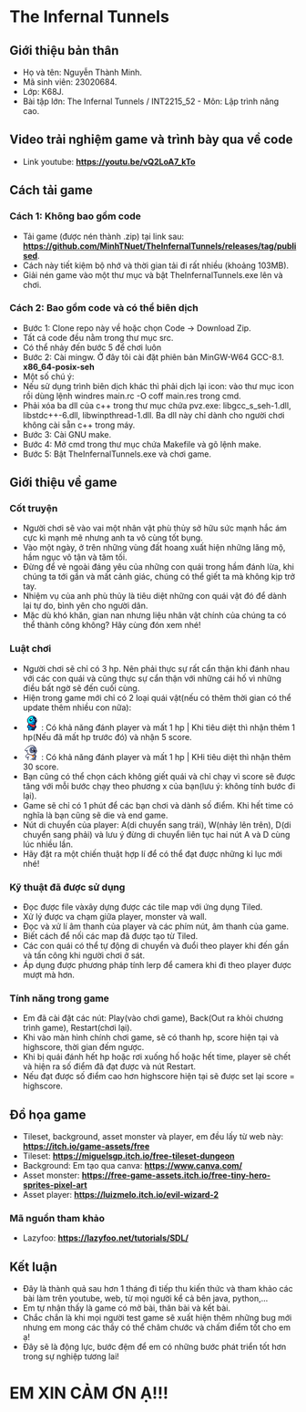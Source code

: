 # The Infernal Tunnels
## Giới thiệu bản thân
- Họ và tên: Nguyễn Thành Minh.
- Mã sinh viên: 23020684.
- Lớp: K68J.
- Bài tập lớn: The Infernal Tunnels / INT2215_52 - Môn: Lập trình nâng cao.

## Video trải nghiệm game và trình bày qua về code
- Link youtube: **https://youtu.be/vQ2LoA7_kTo**

## Cách tải game
### Cách 1: Không bao gồm code
- Tải game (được nén thành .zip) tại link sau: **https://github.com/MinhTNuet/TheInfernalTunnels/releases/tag/publised**.
- Cách này tiết kiệm bộ nhớ và thời gian tải đi rất nhiều (khoảng 103MB).
- Giải nén game vào một thư mục và bật TheInfernalTunnels.exe lên và chơi.

### Cách 2: Bao gồm code và có thể biên dịch
- Bước 1: Clone repo này về hoặc chọn Code -> Download Zip.
- Tất cả code đều nằm trong thư mục src.
- Có thể nhảy đến bước 5 để chơi luôn
- Bước 2: Cài mingw. Ở đây tôi cài đặt phiên bản MinGW-W64 GCC-8.1. **x86_64-posix-seh**
- Một số chú ý:
- Nếu sử dụng trình biên dịch khác thì phải dịch lại icon: vào thư mục icon rồi dùng lệnh windres main.rc -O coff main.res trong cmd.
- Phải xóa ba dll của c++ trong thư mục chứa pvz.exe: libgcc_s_seh-1.dll, libstdc++-6.dll, libwinpthread-1.dll. Ba dll này chỉ dành cho người chơi không cài sẵn c++ trong máy.
- Bước 3: Cài GNU make.
- Bước 4: Mở cmd trong thư mục chứa Makefile và gõ lệnh make.
- Bước 5: Bật TheInfernalTunnels.exe và chơi game.

## Giới thiệu về game
### Cốt truyện
- Người chơi sẽ vào vai một nhân vật phù thủy sở hữu sức mạnh hắc ám cực kì mạnh mẽ nhưng anh ta vô cùng tốt bụng.
- Vào một ngày, ở trên những vùng đất hoang xuất hiện những lăng mộ, hầm ngục vô tận và tăm tối.
- Đừng để vẻ ngoài đáng yêu của những con quái trong hầm đánh lừa, khi chúng ta tới gần và mất cảnh giác, chúng có thể giết ta mà không kịp trở tay.
- Nhiệm vụ của anh phù thủy là tiêu diệt những con quái vật đó để dành lại tự do, bình yên cho người dân.
- Mặc dù khó khăn, gian nan nhưng liệu nhân vật chính của chúng ta có thể thành công không? Hãy cùng đón xem nhé!

### Luật chơi
- Người chơi sẽ chỉ có 3 hp. Nên phải thực sự rất cẩn thận khi đánh nhau với các con quái và cũng thực sự cẩn thận với những cái hố vì những điều bất ngờ sẽ đến cuối cùng.
- Hiện trong game mới chỉ có 2 loại quái vật(nếu có thêm thời gian có thể update thêm nhiều con nữa):
- ![SlimeMonster](SlimeMonster.png): Có khả năng đánh player và mất 1 hp | Khi tiêu diệt thì nhận thêm 1 hp(Nếu đã mất hp trước đó) và nhận 5 score.
- ![PenguinMonster](PenguinMonster.png): Có khả năng đánh player và mất 1 hp | KHi tiêu diệt thì nhận thêm 30 score.
- Bạn cũng có thể chọn cách không giết quái và chỉ chạy vì score sẽ được tăng với mỗi bước chạy theo phương x của bạn(lưu ý: không tính bước đi lại).
- Game sẽ chỉ có 1 phút để các bạn chơi và dành số điểm. Khi hết time có nghĩa là bạn cũng sẽ die và end game.
- Nút di chuyển của player: A(di chuyển sang trái), W(nhảy lên trên), D(di chuyển sang phải) và lưu ý đừng di chuyển liên tục hai nút A và D cùng lúc nhiều lần.
- Hãy đặt ra một chiến thuật hợp lí để có thể đạt được những kỉ lục mới nhé!

### Kỹ thuật đã được sử dụng
- Đọc được file vàxây dựng được các tile map với ứng dụng Tiled.
- Xử lý được va chạm giữa player, monster và wall.
- Đọc và xử lí âm thanh của player và các phím nút, âm thanh của game.
- Biết cách để nối các map đã được tạo từ Tiled.
- Các con quái có thể tự động di chuyển và đuổi theo player khi đến gần và tấn công khi người chơi ở sát.
- Áp dụng được phương pháp tính lerp để camera khi đi theo player được mượt mà hơn.

### Tính năng trong game
- Em đã cài đặt các nút: Play(vào chơi game), Back(Out ra khỏi chương trình game), Restart(chơi lại).
- Khi vào màn hình chính chơi game, sẽ có thanh hp, score hiện tại và highscore, thời gian đếm ngược.
- Khi bị quái đánh hết hp hoặc rơi xuống hố hoặc hết time, player sẽ chết và hiện ra số điểm đã đạt được và nút Restart.
- Nếu đạt được số điểm cao hơn highscore hiện tại sẽ được set lại score = highscore.

## Đồ họa game
- Tileset, background, asset monster và player, em đều lấy từ web này: **https://itch.io/game-assets/free**
- Tileset: **https://miguelsgp.itch.io/free-tileset-dungeon**
- Background: Em tạo qua canva: **https://www.canva.com/**
- Asset monster: **https://free-game-assets.itch.io/free-tiny-hero-sprites-pixel-art**
- Asset player: **https://luizmelo.itch.io/evil-wizard-2**

### Mã nguồn tham khảo
- Lazyfoo: **https://lazyfoo.net/tutorials/SDL/**

## Kết luận
- Đây là thành quả sau hơn 1 tháng đi tiếp thu kiến thức và tham khảo các bài làm trên youtube, web, từ mọi người kể cả bên java, python,...
- Em tự nhận thấy là game có mở bài, thân bài và kết bài.
- Chắc chắn là khi mọi người test game sẽ xuất hiện thêm những bug mới nhưng em mong các thầy có thể châm chước và chấm điểm tốt cho em ạ!
- Đây sẽ là động lực, bước đệm để em có những bước phát triển tốt hơn trong sự nghiệp tương lai!

# EM XIN CẢM ƠN Ạ!!!
